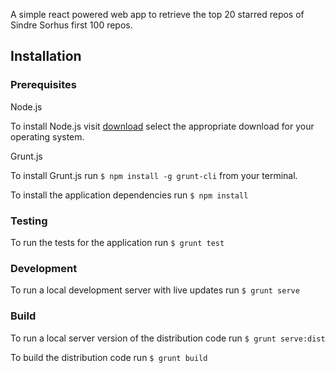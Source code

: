 A simple react powered web app to retrieve the top 20 starred repos of Sindre Sorhus first 100 repos. 

## Installation

### Prerequisites

Node.js 

To install Node.js visit [download](https://nodejs.org/en/download/) select the appropriate download for your operating system.

Grunt.js

To install Grunt.js run `$ npm install -g grunt-cli` from your terminal.

To install the application dependencies run `$ npm install`

### Testing

To run the tests for the application run `$ grunt test`

### Development

To run a local development server with live updates run `$ grunt serve`

### Build

To run a local server version of the distribution code run `$ grunt serve:dist`

To build the distribution code run `$ grunt build`
